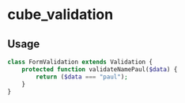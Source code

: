 # cube_validation

## Usage

```php
class FormValidation extends Validation {
	protected function validateNamePaul($data) {
		return ($data === "paul");
	}
}
```
